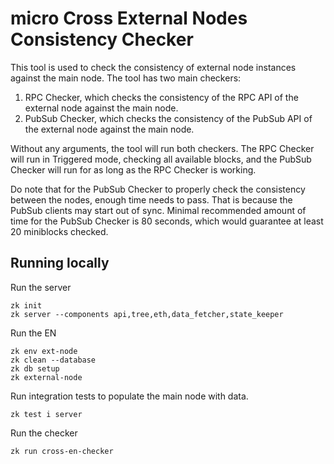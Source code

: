 # micro Cross External Nodes Consistency Checker

This tool is used to check the consistency of external node instances against the main node. The tool has two main
checkers:

1. RPC Checker, which checks the consistency of the RPC API of the external node against the main node.
2. PubSub Checker, which checks the consistency of the PubSub API of the external node against the main node.

Without any arguments, the tool will run both checkers. The RPC Checker will run in Triggered mode, checking all
available blocks, and the PubSub Checker will run for as long as the RPC Checker is working.

Do note that for the PubSub Checker to properly check the consistency between the nodes, enough time needs to pass. That
is because the PubSub clients may start out of sync. Minimal recommended amount of time for the PubSub Checker is 80
seconds, which would guarantee at least 20 miniblocks checked.

## Running locally

Run the server

```
zk init
zk server --components api,tree,eth,data_fetcher,state_keeper
```

Run the EN

```
zk env ext-node
zk clean --database
zk db setup
zk external-node
```

Run integration tests to populate the main node with data.

```
zk test i server
```

Run the checker

```
zk run cross-en-checker
```
